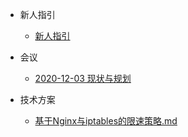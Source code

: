 <!-- docs/_sidebar.md -->

* 新人指引

    * [新人指引](/README.md)

* 会议
    * [2020-12-03 现状与规划](meetings/20201203.md)
* 技术方案
    * [基于Nginx与iptables的限速策略.md](tech/基于Nginx与iptables的限速策略.md)
